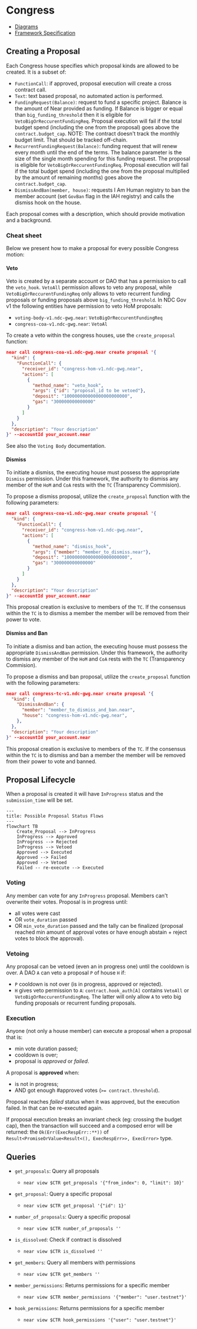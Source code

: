 # Congress

- [Diagrams](https://miro.com/app/board/uXjVMqJRr_U=/)
- [Framework Specification](https://near-ndc.notion.site/NDC-V1-Framework-V3-1-Updated-1af84fe7cc204087be70ea7ffee4d23f?pvs=4)

## Creating a Proposal

Each Congress house specifies which proposal kinds are allowed to be created. It is a subset of:

- `FunctionCall`: if approved, proposal execution will create a cross contract call.
- `Text`: text based proposal, no automated action is performed.
- `FundingRequest(Balance)`: request to fund a specific project. Balance is the amount of Near provided as funding. If Balance is bigger or equal than `big_funding_threshold` then it is eligible for `VetoBigOrReccurentFundingReq`. Proposal execution will fail if the total budget spend (including the one from the proposal) goes above the `contract.budget_cap`.
  NOTE: The contract doesn't track the monthly budget limit. That should be tracked off-chain.
- `RecurrentFundingRequest(Balance)`: funding request that will renew every month until the end of the terms. The balance parameter is the size of the single month spending for this funding request. The proposal is eligible for
  `VetoBigOrReccurentFundingReq`. Proposal execution will fail if the total budget spend (including the one from the proposal multiplied by the amount of remaining months) goes above the `contract.budget_cap`.
- `DismissAndBan(member, house)`: requests I Am Human registry to ban the member account (set `GovBan` flag in the IAH registry) and calls the dismiss hook on the house.

Each proposal comes with a description, which should provide motivation and a background.

### Cheat sheet

Below we present how to make a proposal for every possible Congress motion:

#### Veto

Veto is created by a separate account or DAO that has a permission to call the `veto_hook`. `VetoAll` permission allows to veto any proposal, while `VetoBigOrReccurentFundingReq` only allows to veto recurrent funding proposals or funding proposals above `big_funding_threshold`.
In NDC Gov v1 the following entities have permission to veto HoM proposals:

- `voting-body-v1.ndc-gwg.near`: `VetoBigOrReccurentFundingReq`
- `congress-coa-v1.ndc-gwg.near`: `VetoAl`

To create a veto within the congress houses, use the `create_proposal` function:

```json
near call congress-coa-v1.ndc-gwg.near create proposal '{
  "kind": {
    "FunctionCall": {
      "receiver_id": "congress-hom-v1.ndc-gwg.near",
      "actions": [
        {
          "method_name": "veto_hook",
          "args": {"id": "proposal_id to be vetoed"},
          "deposit": "100000000000000000000000",
          "gas": "300000000000000"
        }
      ]
    }
  },
  "description": "Your description"
}' --accountId your_account.near
```

See also the `Voting Body` documentation.

#### Dismiss

To initiate a dismiss, the executing house must possess the appropriate `Dismiss` permission. Under this framework, the authority to dismiss any member of the `HoM` and `CoA` rests with the `TC` (Transparency Commision).

To propose a dismiss proposal, utilize the `create_proposal` function with the following parameters:

```json
near call congress-coa-v1.ndc-gwg.near create proposal '{
  "kind": {
    "FunctionCall": {
      "receiver_id": "congress-hom-v1.ndc-gwg.near",
      "actions": [
        {
          "method_name": "dismiss_hook",
          "args": {"member": "member_to_dismiss.near"},
          "deposit": "100000000000000000000000",
          "gas": "300000000000000"
        }
      ]
    }
  },
  "description": "Your description"
}' --accountId your_account.near
```

This proposal creation is exclusive to members of the `TC`. If the consensus within the `TC` is to dismiss a member the member will be removed from their power to vote.

#### Dismiss and Ban

To initiate a dismiss and ban action, the executing house must possess the appropriate `DismissAndBan` permission. Under this framework, the authority to dismiss any member of the `HoM` and `CoA` rests with the `TC` (Transparency Commision).

To propose a dismiss and ban proposal, utilize the `create_proposal` function with the following parameters:

```json
near call congress-tc-v1.ndc-gwg.near create proposal '{
  "kind": {
    "DismissAndBan": {
      "member": "member_to_dismiss_and_ban.near",
      "house": "congress-hom-v1.ndc-gwg.near",
    },
  },
  "description": "Your description"
}' --accountId your_account.near
```

This proposal creation is exclusive to members of the `TC`. If the consensus within the `TC` is to dismiss and ban a member the member will be removed from their power to vote and banned.

## Proposal Lifecycle

When a proposal is created it will have `InProgress` status and the `submission_time` will be set.

```mermaid
---
title: Possible Proposal Status Flows
---
flowchart TB
    Create_Proposal --> InProgress
    InProgress --> Approved
    InProgress --> Rejected
    InProgress --> Vetoed
    Approved --> Executed
    Approved --> Failed
    Approved --> Vetoed
    Failed -- re-execute --> Executed
```

### Voting

Any member can vote for any `InProgress` proposal. Members can't overwrite their votes. Proposal is in progress until:

- all votes were cast
- OR `vote_duration` passed
- OR `min_vote_duration` passed and the tally can be finalized (proposal reached min amount of approval votes or have enough abstain + reject votes to block the approval).

### Vetoing

Any proposal can be vetoed (even an in progress one) until the cooldown is over.
A DAO `A` can veto a proposal `P` of house `H` if:

- `P` cooldown is not over (is in progress, approved or rejected).
- `H` gives veto permission to `A`: `contract.hook_auth[A]` contains `VetoAll` or `VetoBigOrReccurentFundingReq`. The latter will only allow `A` to veto big funding proposals or recurrent funding proposals.

### Execution

Anyone (not only a house member) can execute a proposal when a proposal that is:

- min vote duration passed;
- cooldown is over;
- proposal is _approved_ or _failed_.

A proposal is **approved** when:

- is not in progress;
- AND got enough #approved votes (`>= contract.threshold`).

Proposal reaches _failed_ status when it was approved, but the execution failed. In that can be re-executed again.

If proposal execution breaks an invariant check (eg: crossing the budget cap), then the transaction will succeed and a composed error will be returned: the `Ok(Err(ExecRespErr::**))` of `Result<PromiseOrValue<Result<(), ExecRespErr>>, ExecError>` type.

## Queries

- `get_proposals`: Query all proposals

  - `near view $CTR get_proposals '{"from_index": 0, "limit": 10}'`

- `get_proposal`: Query a specific proposal

  - `near view $CTR get_proposal '{"id": 1}'`

- `number_of_proposals`: Query a specific proposal

  - `near view $CTR number_of_proposals ''`

- `is_dissolved`: Check if contract is dissolved

  - `near view $CTR is_dissolved ''`

- `get_members`: Query all members with permissions

  - `near view $CTR get_members ''`

- `member_permissions`: Returns permissions for a specific member

  - `near view $CTR member_permissions '{"member": "user.testnet"}'`

- `hook_permissions`: Returns permissions for a specific member
  - `near view $CTR hook_permissions '{"user": "user.testnet"}'`
